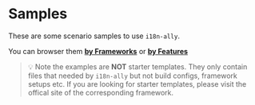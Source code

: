 # Samples

These are some scenario samples to use `i18n-ally`.

You can browser them  [**by Frameworks**](./by-frameworks)  or [**by Features**](./by-features)

> 💡 Note the examples are **NOT** starter templates. They only contain files that needed by `i18n-ally` but not build configs, framework setups etc. If you are looking for starter templates, please visit the offical site of the corresponding framework.
